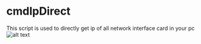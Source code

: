 # cmdIpDirect
This script is used to directly get ip of all network interface card in your pc
![alt text](https://github.com/[username]/[reponame]/blob/[branch]/image.jpg?raw=true)
